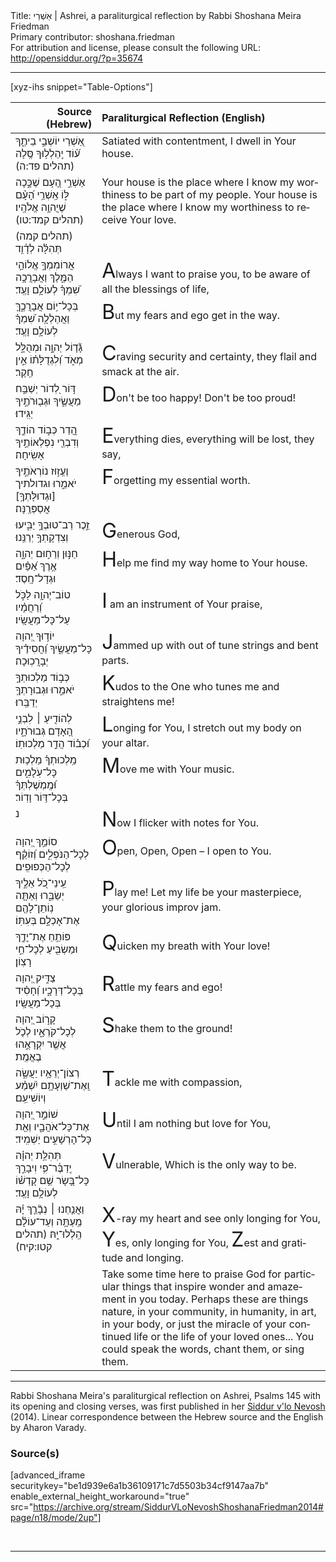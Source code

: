 <html>
<head></head>
<body>
Title: אַשְׁרֵי | Ashrei, a paraliturgical reflection by Rabbi Shoshana Meira Friedman<br />
Primary contributor: shoshana.friedman<br />
For attribution and license, please consult the following URL: <a href="http://opensiddur.org/?p=35674">http://opensiddur.org/?p=35674</a>
<p />
<hr />

[xyz-ihs snippet="Table-Options"]<table style="margin-left: auto; margin-right: auto;" class="draggable">
<thead><tr><th id="x" style="text-align: right;">Source (Hebrew)</th><th style="text-align: left;">Paraliturgical Reflection (English)</th></tr></thead>
<tbody>
<tr><td style="vertical-align:top;">
<div class="liturgy" lang="he">
אַ֭שְׁרֵי יוֹשְׁבֵ֣י בֵיתֶ֑ךָ 
ע֝֗וֹד יְֽהַלְל֥וּךָ סֶּֽלָה <span class="citation">(תהלים פד:ה)</span>
</span></div></td>
 
<td style="vertical-align:top;">
<div class="english" lang="en">
Satiated with contentment, I dwell in Your house.
</div></td></tr>


<tr><td style="vertical-align:top;">
<div class="liturgy" lang="he">
אַשְׁרֵ֣י הָ֭עָם שֶׁכָּ֣כָה לּ֑וֹ 
אַֽשְׁרֵ֥י הָ֝עָ֗ם שֶׁיֲהוָ֥ה אֱלֹהָֽיו׃ <span class="citation">(תהלים קמד:טו)</span>
</span></div></td>
 
<td style="vertical-align:top;">
<div class="english" lang="en">
Your house is the place where I know my worthiness to be part of my people.
Your house is the place where I know my worthiness to receive Your love.
</div></td></tr>


<tr><td style="vertical-align:top;">
<div class="liturgy" lang="he">
(תהלים קמה) 
&nbsp;
תְּהִלָּ֗ה לְדָ֫וִ֥ד 
</span></div></td>
 
<td style="vertical-align:top;">
<div class="english" lang="en">

</div></td></tr>


<tr><td style="vertical-align:top;">
<div class="liturgy" lang="he">
<span class="acrostic">אֲ</span>רוֹמִמְךָ֣ אֱלוֹהַ֣י הַמֶּ֑לֶךְ 
וַאֲבָרֲכָ֥ה שִׁ֝מְךָ֗ לְעוֹלָ֥ם וָעֶֽד׃ 
</span></div></td>
 
<td style="vertical-align:top;">
<div class="english" lang="en">
<span style="font-size:xx-large;">A</span>lways I want to praise you, to be aware of all the blessings of life,
</div></td></tr>


<tr><td style="vertical-align:top;">
<div class="liturgy" lang="he">
<span class="acrostic">בְּ</span>כָל־י֥וֹם אֲבָרֲכֶ֑ךָּ 
וַאֲהַלְלָ֥ה שִׁ֝מְךָ֗ לְעוֹלָ֥ם וָעֶֽד׃ 
</span></div></td>
 
<td style="vertical-align:top;">
<div class="english" lang="en">
<span style="font-size:xx-large;">B</span>ut my fears and ego get in the way.
</div></td></tr>


<tr><td style="vertical-align:top;">
<div class="liturgy" lang="he">
<span class="acrostic">גָּ֘</span>ד֤וֹל יְהוָ֣ה וּמְהֻלָּ֣ל מְאֹ֑ד 
וְ֝לִגְדֻלָּת֗וֹ אֵ֣ין חֵֽקֶר׃ 
</span></div></td>
 
<td style="vertical-align:top;">
<div class="english" lang="en">
<span style="font-size:xx-large;">C</span>raving security and certainty, they flail and smack at the air.
</div></td></tr>


<tr><td style="vertical-align:top;">
<div class="liturgy" lang="he">
<span class="acrostic">דּ֣</span>וֹר לְ֭דוֹר יְשַׁבַּ֣ח מַעֲשֶׂ֑יךָ 
וּגְב֖וּרֹתֶ֣יךָ יַגִּֽידוּ׃ 
</span></div></td>
 
<td style="vertical-align:top;">
<div class="english" lang="en">
<span style="font-size:xx-large;">D</span>on't be too happy!  Don't be too proud!
</div></td></tr>


<tr><td style="vertical-align:top;">
<div class="liturgy" lang="he">
<span class="acrostic">הֲ֭</span>דַר כְּב֣וֹד הוֹדֶ֑ךָ 
וְדִבְרֵ֖י נִפְלְאוֹתֶ֣יךָ אָשִֽׂיחָה׃ 
</span></div></td>
 
<td style="vertical-align:top;">
<div class="english" lang="en">
<span style="font-size:xx-large;">E</span>verything dies, everything will be lost, they say,
</div></td></tr>


<tr><td style="vertical-align:top;">
<div class="liturgy" lang="he">
<span class="acrostic">וֶ</span>עֱז֣וּז נוֹרְאֹתֶ֣יךָ יֹאמֵ֑רוּ 
וגדולתיך [וּגְדוּלָּתְךָ֥] אֲסַפְּרֶֽנָּה׃ 
</span></div></td>
 
<td style="vertical-align:top;">
<div class="english" lang="en">
<span style="font-size:xx-large;">F</span>orgetting my essential worth.
</div></td></tr>


<tr><td style="vertical-align:top;">
<div class="liturgy" lang="he">
<span class="acrostic">זֵ֣</span>כֶר רַב־טוּבְךָ֣ יַבִּ֑יעוּ 
וְצִדְקָתְךָ֥ יְרַנֵּֽנוּ׃ 
</span></div></td>
 
<td style="vertical-align:top;">
<div class="english" lang="en">
<span style="font-size:xx-large;">G</span>enerous God,
</div></td></tr>


<tr><td style="vertical-align:top;">
<div class="liturgy" lang="he">
<span class="acrostic">חַ</span>נּ֣וּן וְרַח֣וּם יְהוָ֑ה 
אֶ֥רֶךְ אַ֝פַּ֗יִם וּגְדָל־חָֽסֶד׃ 
</span></div></td>
 
<td style="vertical-align:top;">
<div class="english" lang="en">
<span style="font-size:xx-large;">H</span>elp me find my way home to Your house.
</div></td></tr>


<tr><td style="vertical-align:top;">
<div class="liturgy" lang="he">
<span class="acrostic">ט</span>וֹב־יְהוָ֥ה לַכֹּ֑ל 
וְ֝רַחֲמָ֗יו עַל־כָּל־מַעֲשָֽׂיו׃ 
</span></div></td>
 
<td style="vertical-align:top;">
<div class="english" lang="en">
<span style="font-size:xx-large;">I</span> am an instrument of Your praise,
</div></td></tr>


<tr><td style="vertical-align:top;">
<div class="liturgy" lang="he">
<span class="acrostic">י</span>וֹד֣וּךָ יְ֭הוָה כָּל־מַעֲשֶׂ֑יךָ 
וַ֝חֲסִידֶ֗יךָ יְבָרֲכֽוּכָה׃ 
</span></div></td>
 
<td style="vertical-align:top;">
<div class="english" lang="en">
<span style="font-size:xx-large;">J</span>ammed up with out of tune strings and bent parts.
</div></td></tr>


<tr><td style="vertical-align:top;">
<div class="liturgy" lang="he">
<span class="acrostic">כְּ</span>ב֣וֹד מַלְכוּתְךָ֣ יֹאמֵ֑רוּ 
וּגְבוּרָתְךָ֥ יְדַבֵּֽרוּ׃ 
</span></div></td>
 
<td style="vertical-align:top;">
<div class="english" lang="en">
<span style="font-size:xx-large;">K</span>udos to the One who tunes me and straightens me!
</div></td></tr>


<tr><td style="vertical-align:top;">
<div class="liturgy" lang="he">
<span class="acrostic">לְ</span>הוֹדִ֤יעַ ׀ לִבְנֵ֣י הָ֭אָדָם גְּבוּרֹתָ֑יו 
וּ֝כְב֗וֹד הֲדַ֣ר מַלְכוּתֽוֹ׃ 
</span></div></td>
 
<td style="vertical-align:top;">
<div class="english" lang="en">
<span style="font-size:xx-large;">L</span>onging for You, I stretch out my body on your altar.
</div></td></tr>


<tr><td style="vertical-align:top;">
<div class="liturgy" lang="he">
<span class="acrostic">מַֽ</span>לְכוּתְךָ֗ מַלְכ֥וּת כָּל־עֹֽלָמִ֑ים 
וּ֝מֶֽמְשֶׁלְתְּךָ֗ בְּכָל־דּ֥וֹר וָדֽוֹר׃ 
</span></div></td>
 
<td style="vertical-align:top;">
<div class="english" lang="en">
<span style="font-size:xx-large;">M</span>ove me with Your music.
</div></td></tr>


<tr><td style="vertical-align:top;">
<div class="liturgy" lang="he">
<span class="acrostic">נ</span>&nbsp;
</span></div></td>
 
<td style="vertical-align:top;">
<div class="english" lang="en">
<span style="font-size:xx-large;">N</span>ow I flicker with notes for You.
</div></td></tr>


<tr><td style="vertical-align:top;">
<div class="liturgy" lang="he">
<span class="acrostic">ס</span>וֹמֵ֣ךְ יְ֭הוָה לְכָל־הַנֹּפְלִ֑ים 
וְ֝זוֹקֵ֗ף לְכָל־הַכְּפוּפִֽים׃ 
</span></div></td>
 
<td style="vertical-align:top;">
<div class="english" lang="en">
<span style="font-size:xx-large;">O</span>pen, Open, Open – I open to You.
</div></td></tr>


<tr><td style="vertical-align:top;">
<div class="liturgy" lang="he">
<span class="acrostic">עֵֽ</span>ינֵי־כֹ֭ל אֵלֶ֣יךָ יְשַׂבֵּ֑רוּ 
וְאַתָּ֤ה נֽוֹתֵן־לָהֶ֖ם אֶת־אָכְלָ֣ם בְּעִתּֽוֹ׃ 
</span></div></td>
 
<td style="vertical-align:top;">
<div class="english" lang="en">
<span style="font-size:xx-large;">P</span>lay me! Let my life be your masterpiece, your glorious improv jam.
</div></td></tr>


<tr><td style="vertical-align:top;">
<div class="liturgy" lang="he">
<span class="acrostic">פּ</span>וֹתֵ֥חַ אֶת־יׇדֶ֑ךָ 
וּמַשְׂבִּ֖יעַ לְכָל־חַ֣י רָצֽוֹן׃ 
</span></div></td>
 
<td style="vertical-align:top;">
<div class="english" lang="en">
<span style="font-size:xx-large;">Q</span>uicken my breath with Your love!
</div></td></tr>


<tr><td style="vertical-align:top;">
<div class="liturgy" lang="he">
<span class="acrostic">צַ</span>דִּ֣יק יְ֭הוָה בְּכָל־דְּרָכָ֑יו 
וְ֝חָסִ֗יד בְּכָל־מַעֲשָֽׂיו׃ 
</span></div></td>
 
<td style="vertical-align:top;">
<div class="english" lang="en">
<span style="font-size:xx-large;">R</span>attle my fears and ego!
</div></td></tr>


<tr><td style="vertical-align:top;">
<div class="liturgy" lang="he">
<span class="acrostic">קָ</span>ר֣וֹב יְ֭הוָה לְכָל־קֹרְאָ֑יו 
לְכֹ֤ל אֲשֶׁ֖ר יִקְרָאֻ֣הוּ בֶאֱמֶֽת׃ 
</span></div></td>
 
<td style="vertical-align:top;">
<div class="english" lang="en">
<span style="font-size:xx-large;">S</span>hake them to the ground!
</div></td></tr>


<tr><td style="vertical-align:top;">
<div class="liturgy" lang="he">
<span class="acrostic">רְ</span>צוֹן־יְרֵאָ֥יו יַעֲשֶׂ֑ה 
וְֽאֶת־שַׁוְעָתָ֥ם יִ֝שְׁמַ֗ע וְיוֹשִׁיעֵֽם׃ 
</span></div></td>
 
<td style="vertical-align:top;">
<div class="english" lang="en">
<span style="font-size:xx-large;">T</span>ackle me with compassion,
</div></td></tr>


<tr><td style="vertical-align:top;">
<div class="liturgy" lang="he">
<span class="acrostic">שׁ</span>וֹמֵ֣ר יְ֭הוָה אֶת־כָּל־אֹהֲבָ֑יו 
וְאֵ֖ת כָּל־הָרְשָׁעִ֣ים יַשְׁמִֽיד׃ 
</span></div></td>
 
<td style="vertical-align:top;">
<div class="english" lang="en">
<span style="font-size:xx-large;">U</span>ntil I am nothing but love for You,
</div></td></tr>


<tr><td style="vertical-align:top;">
<div class="liturgy" lang="he">
<span class="acrostic">תְּ</span>הִלַּ֥ת יְהוָ֗ה יְֽדַבֶּ֫ר־פִּ֥י 
וִיבָרֵ֣ךְ כָּל־בָּ֭שָׂר שֵׁ֥ם קָדְשׁ֗וֹ לְעוֹלָ֥ם וָעֶֽד׃
</span></div></td>
 
<td style="vertical-align:top;">
<div class="english" lang="en">
<span style="font-size:xx-large;">V</span>ulnerable,
Which is the only way to be.
</div></td></tr>


<tr><td style="vertical-align:top;">
<div class="liturgy" lang="he">
וַאֲנַ֤חְנוּ ׀ נְבָ֘רֵ֤ךְ יָ֗הּ
מֵֽעַתָּ֥ה וְעַד־עוֹלָ֗ם
הַֽלְלוּ־יָֽהּ׃ <span class="citation">(תהלים קטו:קיח)</span>
</span></div></td>
 
<td style="vertical-align:top;">
<div class="english" lang="en">
<span style="font-size:xx-large;">X</span>-ray my heart and see only longing for You,
<span style="font-size:xx-large;">Y</span>es, only longing for You,
<span style="font-size:xx-large;">Z</span>est and gratitude and longing.
</div></td></tr>


<tr><td style="vertical-align:top;">
<div class="liturgy" lang="he">

</span></div></td>
 
<td style="vertical-align:top;">
<div class="english" lang="en">
<span class="instruction">Take some time here to praise God for particular things that inspire wonder and amazement in you today.  
Perhaps these are things nature, in your community, in humanity, in art, in your body, 
or just the miracle of your continued life or the life of your loved ones... 
You could speak the words, chant them, or sing them.</span>
</div></td></tr>
</tbody></table>

<hr />

Rabbi Shoshana Meira's paraliturgical reflection on Ashrei, Psalms 145 with its opening and closing verses, was first published in her <a href="/?p=9556">Siddur v'lo Nevosh</a> (2014). Linear correspondence between the Hebrew source and the English by Aharon Varady.

<h3>Source(s)</h3>

[advanced_iframe securitykey="be1d939e6a1b36109171c7d5503b34cf9147aa7b" enable_external_height_workaround="true" src="https://archive.org/stream/SiddurVLoNevoshShoshanaFriedman2014#page/n18/mode/2up"]

&nbsp;

<hr />

&nbsp;
</body>
</html>